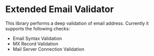 # Extended Email Validator

This library performs a deep validation of email address. Currently it supports the following checks:
<ul>
    <li> Email Syntax Validation </li>
    <li> MX Record Validation </li>
    <li> Mail Server Connection Validation </li>
</ul>
